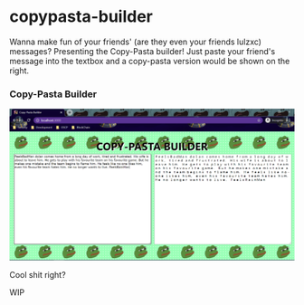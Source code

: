 # copypasta-builder
Wanna make fun of your friends' (are they even your friends lulzxc) messages?
Presenting the Copy-Pasta builder!
Just paste your friend's message into the textbox and a copy-pasta version would be shown on the right.

### Copy-Pasta Builder
![image info](src/img/copypasta-builder-ss.png)

Cool shit right?

WIP

